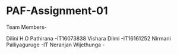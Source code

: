 # PAF-Assignment-01


Team Members-

Dilini H.O Pathirana  -IT16073838
Vishara Dilmi         -IT16161252
Nirmani Palliyaguruge -IT
Neranjan Wijethunga   -
